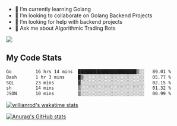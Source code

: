 
- 🌱 I’m currently learning Golang
- 👯 I’m looking to collaborate on Golang Backend Projects
- 🤔 I’m looking for help with backend projects
- 💬 Ask me about Algorithmic Trading Bots

![](https://github-profile-trophy.vercel.app/?username=kevinbarrero)

## My Code Stats

<!--START_SECTION:waka-->

```txt
Go         16 hrs 14 mins  ██████████████████████▒░░   89.01 %
Bash       1 hr 3 mins     █▒░░░░░░░░░░░░░░░░░░░░░░░   05.77 %
SQL        23 mins         ▓░░░░░░░░░░░░░░░░░░░░░░░░   02.15 %
sh         14 mins         ▒░░░░░░░░░░░░░░░░░░░░░░░░   01.32 %
JSON       10 mins         ▒░░░░░░░░░░░░░░░░░░░░░░░░   00.99 %
```

<!--END_SECTION:waka-->

[![willianrod's wakatime stats](https://github-readme-stats.vercel.app/api/wakatime?username=holdandup&layout=compact&theme=react&custom_title=Wakatime%20All%20Time%20Stats&langs_count=8)](https://github.com/anuraghazra/github-readme-stats)

[![Anurag's GitHub stats](https://github-readme-stats.vercel.app/api?username=Kevinbarrero)](https://github.com/anuraghazra/github-readme-stats)




